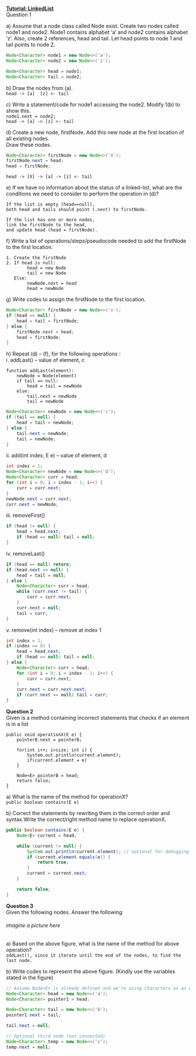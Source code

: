 **<ins>Tutorial: LinkedList</ins>**  
Question 1

a) Assume that a node class called Node<E> exist. Create two nodes called node1 and
node2. Node1 contains alphabet ‘a’ and node2 contains alphabet ‘z’. Also, create 2
references, head and tail. Let head points to node 1 and tail points to node 2.
```java
Node<Character> node1 = new Node<>('a');
Node<Character> node2 = new Node<>('z');

Node<Character> head = node1;
Node<Character> tail = node2;
```

b) Draw the nodes from (a).  
`head -> [a]  [z] <- tail`

c) Write a statement/code for node1 accessing the node2. Modify 1(b) to show this.  
`node1.next = node2;`  
`head -> [a] -> [z] <- tail`

d) Create a new node, firstNode. Add this new node at the first location of all existing
nodes.     
Draw these nodes.
```java
Node<Character> firstNode = new Node<>('X');
firstNode.next = head;
head = firstNode;
```  
`head -> [X] -> [a] -> [z] <- tail`

e) If we have no information about the status of a linked-list, what are the conditions we
need to consider to perform the operation in (d)?  
```text
If the list is empty (head==null), 
both head and tails should point (.next) to firstNode.

If the list has one or more nodes,
link the firstNode to the head, 
and update head (head = firstNode).
```

f) Write a list of operations/steps/pseudocode needed to add the firstNode to the first
location.  
```text
1. Create the firstNode
2. If head is null:
        head = new Node
        tail = new Node
   Else:
        newNode.next = head
        head = newNode
```

g) Write codes to assign the firstNode to the first location.
```java
Node<Character> firstNode = new Node<>('x');
if (head == null) {
    head = tail = firstNode;
} else {
    firstNode.next = head;
    head = firstNode;
}
```

h) Repeat (d) – (f), for the following operations :  
i. addLast() – value of element, c
```text
function addLast(element):
    newNode = Node(element)
    if tail == null:
        head = tail = newNode
    else:
        tail.next = newNode
        tail = newNode
```
```java
Node<Character> newNode = new Node<>('c');
if (tail == null) {
    head = tail = newNode;
} else {
    tail.next = newNode;
    tail = newNode;
}
```

ii. add(int index, E e) – value of element, d
```java
int index = 1;
Node<Character> newNode = new Node<>('d');
Node<Character> curr = head;
for (int i = 0; i < index - 1; i++) {
    curr = curr.next;
}
newNode.next = curr.next;
curr.next = newNode;
```

iii. removeFirst()
```java
if (head != null) {
    head = head.next;
    if (head == null) tail = null;
}
```

iv. removeLast()
```java
if (head == null) return;
if (head.next == null) {
    head = tail = null;
} else {
    Node<Character> curr = head;
    while (curr.next != tail) {
        curr = curr.next;
    }
    curr.next = null;
    tail = curr;
}
```

v. remove(int index) – remove at index 1
```java
int index = 1;
if (index == 0) {
    head = head.next;
    if (head == null) tail = null;
} else {
    Node<Character> curr = head;
    for (int i = 0; i < index - 1; i++) {
        curr = curr.next;
    }
    curr.next = curr.next.next;
    if (curr.next == null) tail = curr;
}
```

**Question 2**  
Given is a method containing incorrect statements that checks if an element is in a list

```
public void operationX(E e) {
    pointerB.next = pointerB;

    for(int i++; i>size; int i) {
        System.out.println(current.element);
        if(current.element = e)
    }

    Node<E> pointerB = head;
    return false;
}
```
a) What is the name of the method for operationX?   
`public boolean contains(E e)`

b) Correct the statements by rewriting them in the correct order and syntax.Write the
correct/right method name to replace operationX.  
```java
public boolean contains(E e) {
    Node<E> current = head;

    while (current != null) {
        System.out.println(current.element); // optional for debugging
        if (current.element.equals(e)) {
            return true;
        }
        current = current.next;
    }

    return false;
}
```

**Question 3**  
Given the following nodes. Answer the following:
###### imagine a picture here  
a) Based on the above figure, what is the name of the method for above operation?  
`addLast(), since it iterate until the end of the nodes, to find the last node.`

b) Write codes to represent the above figure. (Kindly use the variables stated in the
figure)  
```java
// Assume Node<E> is already defined and we’re using Characters as an example
Node<Character> head = new Node<>('a');
Node<Character> pointer1 = head;

Node<Character> tail = new Node<>('b');
pointer1.next = tail;

tail.next = null;

// Optional third node (not connected)
Node<Character> temp = new Node<>('c');
temp.next = null;
```


